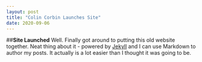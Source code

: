 ```yaml
---
layout: post
title: "Colin Corbin Launches Site"
date: 2020-09-06
---
```


##**Site Launched**
Well. Finally got around to putting this old website together. Neat thing about it - powered by [Jekyll](http://jekyllrb.com) and I can use Markdown to author my posts. It actually is a lot easier than I thought it was going to be.
